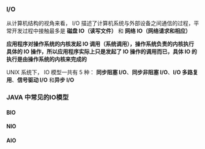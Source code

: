 ### I/O

从计算机结构的视角来看， I/O 描述了计算机系统与外部设备之间通信的过程，平常开发过程中接触最多是 **磁盘 IO（读写文件）** 和 **网络 IO（网络请求和相应）**



**应用程序对操作系统的内核发起 IO 调用（系统调用），操作系统负责的内核执行具体的 IO 操作，所以应用程序实际上只是发起了 IO 操作的调用而已，具体 IO 的执行是由操作系统的内核来完成的**



UNIX 系统下， IO 模型一共有 5 种： **同步阻塞 I/O**、**同步非阻塞 I/O**、**I/O 多路复用**、**信号驱动 I/O** 和**异步 I/O**





### JAVA 中常见的IO模型

#### BIO



#### NIO



#### AIO